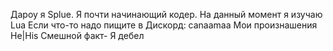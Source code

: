 Дароу я Splue.
Я почти начинающий кодер.
На данный момент я изучаю Lua
Если что-то надо пищите в Дискорд: canaamaa
Мои произнашения He|His
Смешной факт- Я дебел
